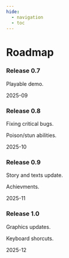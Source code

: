 ```yaml
---
hide:
  - navigation
  - toc
---
```

# Roadmap



<div class="timeline">
  <div class="timeline-item done">
    <h3>Release 0.7</h3>
    <p>Playable demo.</p>
    <span class="sub-title">2025-09</span>
  </div>
<div class="timeline">
  <div class="timeline-item">
    <h3>Release 0.8</h3>
    <p>Fixing critical bugs.</p>
    <p>Poison/stun abilities.</p>
    <span class="sub-title">2025-10</span>
  </div>
  <div class="timeline-item">
    <h3>Release 0.9</h3>
    <p>Story and texts update.</p>
    <p>Achievments.</p>
    <span class="sub-title">2025-11</span>
  </div>
  <div class="timeline-item">
    <h3>Release 1.0</h3>
    <p>Graphics updates.</p>
    <p>Keyboard shorcuts.</p>
    <span class="sub-title">2025-12</span>
  </div>
</div>